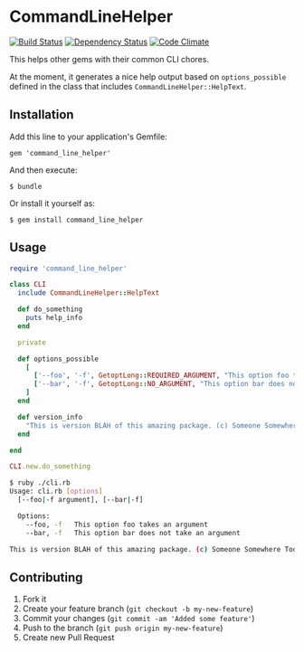 # CommandLineHelper
[![Build Status](https://secure.travis-ci.org/jcmuller/command_line_helper.png?branch=master)](http://travis-ci.org/jcmuller/command_line_helper)
[![Dependency Status](https://gemnasium.com/jcmuller/command_line_helper.png "Dependency Status")](https://gemnasium.com/jcmuller/command_line_helper)
[![Code Climate](https://codeclimate.com/badge.png)](https://codeclimate.com/github/jcmuller/command_line_helper)


This helps other gems with their common CLI chores.

At the moment, it generates a nice help output based on `options_possible` defined in the
class that includes `CommandLineHelper::HelpText`.

## Installation

Add this line to your application's Gemfile:

    gem 'command_line_helper'

And then execute:

    $ bundle

Or install it yourself as:

    $ gem install command_line_helper

## Usage

```ruby
require 'command_line_helper'

class CLI
  include CommandLineHelper::HelpText

  def do_something
    puts help_info
  end

  private

  def options_possible
    [
      ['--foo', '-f', GetoptLong::REQUIRED_ARGUMENT, "This option foo takes an argument"],
      ['--bar', '-f', GetoptLong::NO_ARGUMENT, "This option bar does not take an argument"]
    ]
  end

  def version_info
    "This is version BLAH of this amazing package. (c) Someone Somewhere Today."
  end

end

CLI.new.do_something
```

```bash
$ ruby ./cli.rb
Usage: cli.rb [options]
  [--foo|-f argument], [--bar|-f]

  Options:
    --foo, -f   This option foo takes an argument
    --bar, -f   This option bar does not take an argument

This is version BLAH of this amazing package. (c) Someone Somewhere Today.
```

## Contributing

1. Fork it
2. Create your feature branch (`git checkout -b my-new-feature`)
3. Commit your changes (`git commit -am 'Added some feature'`)
4. Push to the branch (`git push origin my-new-feature`)
5. Create new Pull Request
